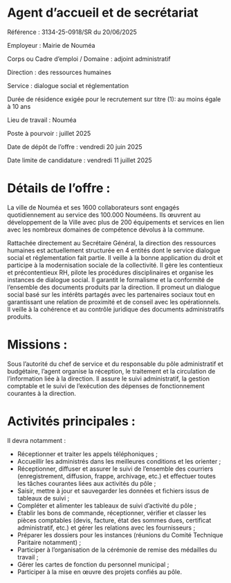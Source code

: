 
# Agent d’accueil et de secrétariat

Référence : 3134-25-0918/SR du 20/06/2025

Employeur : Mairie de Nouméa

Corps ou Cadre d’emploi / Domaine : adjoint administratif

Direction : des ressources humaines

Service : dialogue social et réglementation

Durée de résidence exigée pour le recrutement sur titre (1): au moins égale à 10 ans

Lieu de travail : Nouméa

Poste à pourvoir : juillet 2025

Date de dépôt de l’offre : vendredi 20 juin 2025

Date limite de candidature : vendredi 11 juillet 2025



# Détails de l’offre :

La ville de Nouméa et ses 1600 collaborateurs sont engagés quotidiennement au service des 100.000 Nouméens. Ils œuvrent au développement de la Ville avec plus de 200 équipements et services en lien avec les nombreux domaines de compétence dévolus à la commune.

Rattachée directement au Secrétaire Général, la direction des ressources humaines est actuellement structurée en 4 entités dont le service dialogue social et réglementation fait partie. Il veille à la bonne application du droit et participe à la modernisation sociale de la collectivité. Il gère les contentieux et précontentieux RH, pilote les procédures disciplinaires et organise les instances de dialogue social. Il garantit le formalisme et la conformité de l’ensemble des documents produits par la direction. Il promeut un dialogue social basé sur les intérêts partagés avec les partenaires sociaux tout en garantissant une relation de proximité et de conseil avec les opérationnels. Il veille à la cohérence et au contrôle juridique des documents administratifs produits.

# Missions :

Sous l’autorité du chef de service et du responsable du pôle administratif et budgétaire, l’agent organise la réception, le traitement et la circulation de l’information liée à la direction. Il assure le suivi administratif, la gestion comptable et le suivi de l’exécution des dépenses de fonctionnement courantes à la direction.

# Activités principales :

Il devra notamment :

- Réceptionner et traiter les appels téléphoniques ;
- Accueillir les administrés dans les meilleures conditions et les orienter ;
- Réceptionner, diffuser et assurer le suivi de l’ensemble des courriers (enregistrement, diffusion, frappe, archivage, etc.) et effectuer toutes les tâches courantes liées aux activités du pôle ;
- Saisir, mettre à jour et sauvegarder les données et fichiers issus de tableaux de suivi ;
- Compléter et alimenter les tableaux de suivi d’activité du pôle ;
- Établir les bons de commande, réceptionner, vérifier et classer les pièces comptables (devis, facture, état des sommes dues, certificat administratif, etc.) et gérer les relations avec les fournisseurs ;
- Préparer les dossiers pour les instances (réunions du Comité Technique Paritaire notamment) ;
- Participer à l’organisation de la cérémonie de remise des médailles du travail ;
- Gérer les cartes de fonction du personnel municipal ;
- Participer à la mise en œuvre des projets confiés au pôle.